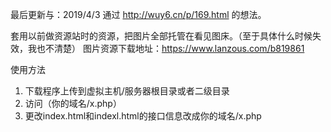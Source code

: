 最后更新与：2019/4/3
通过 http://wuy6.cn/p/169.html 的想法。

套用以前做资源站时的资源，把图片全部托管在看见图床。（至于具体什么时候失效，我也不清楚）
图片资源下载地址：https://www.lanzous.com/b819861

使用方法
1. 下载程序上传到虚拟主机/服务器根目录或者二级目录
2. 访问（你的域名/x.php）
3. 更改index.html和indexl.html的接口信息改成你的域名/x.php
